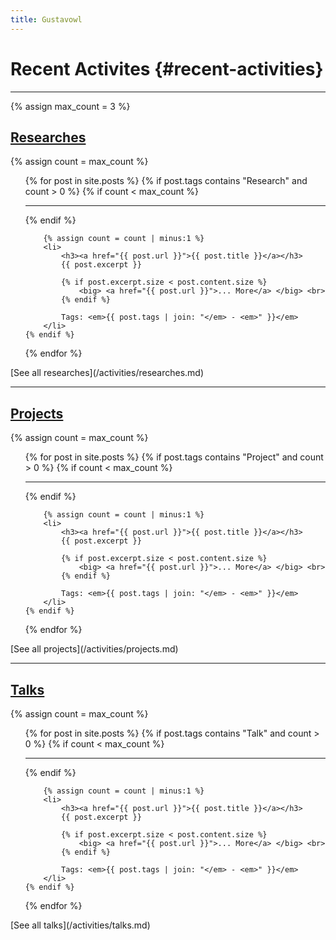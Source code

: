 ```yaml
---
title: Gustavowl
---
```

# Recent Activites {#recent-activities}
<hr>

{% assign max_count = 3 %}

## [Researches](/activities/researches.md)

{% assign count = max_count %}
<ul>
{% for post in site.posts %}
	{% if post.tags contains "Research" and count > 0 %}
		{% if count < max_count %}
			<hr>
		{% endif %}

		{% assign count = count | minus:1 %}
		<li>
			<h3><a href="{{ post.url }}">{{ post.title }}</a></h3>
			{{ post.excerpt }}

			{% if post.excerpt.size < post.content.size %}
				<big> <a href="{{ post.url }}">... More</a> </big> <br>
			{% endif %}

			Tags: <em>{{ post.tags | join: "</em> - <em>" }}</em>
		</li>
	{% endif %}
{% endfor %}

</ul>
[See all researches](/activities/researches.md)
<hr>

## [Projects](/activities/projects.md)
{% assign count = max_count %}
<ul>
{% for post in site.posts %}
	{% if post.tags contains "Project" and count > 0 %}
		{% if count < max_count %}
			<hr>
		{% endif %}

		{% assign count = count | minus:1 %}
		<li>
			<h3><a href="{{ post.url }}">{{ post.title }}</a></h3>
			{{ post.excerpt }}

			{% if post.excerpt.size < post.content.size %}
				<big> <a href="{{ post.url }}">... More</a> </big> <br>
			{% endif %}

			Tags: <em>{{ post.tags | join: "</em> - <em>" }}</em>
		</li>
	{% endif %}
{% endfor %}
</ul>
[See all projects](/activities/projects.md)
<hr>

## [Talks](/activities/talks.md)

{% assign count = max_count %}
<ul>
{% for post in site.posts %}
	{% if post.tags contains "Talk" and count > 0 %}
		{% if count < max_count %}
			<hr>
		{% endif %}

		{% assign count = count | minus:1 %}
		<li>
			<h3><a href="{{ post.url }}">{{ post.title }}</a></h3>
			{{ post.excerpt }}

			{% if post.excerpt.size < post.content.size %}
				<big> <a href="{{ post.url }}">... More</a> </big> <br>
			{% endif %}

			Tags: <em>{{ post.tags | join: "</em> - <em>" }}</em>
		</li>
	{% endif %}
{% endfor %}
</ul>
[See all talks](/activities/talks.md)
